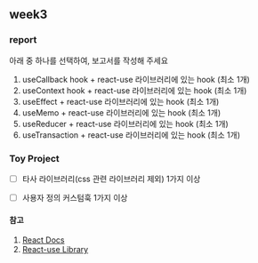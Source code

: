 ## week3
### report

아래 중 하나를 선택하여, 보고서를 작성해 주세요

1. useCallback hook + react-use 라이브러리에 있는 hook (최소 1개)
2. useContext hook + react-use 라이브러리에 있는 hook (최소 1개)
3. useEffect + react-use 라이브러리에 있는 hook (최소 1개)
4. useMemo + react-use 라이브러리에 있는 hook (최소 1개)
5. useReducer + react-use 라이브러리에 있는 hook (최소 1개)
6. useTransaction + react-use 라이브러리에 있는 hook (최소 1개)

### Toy Project

- [ ] 타사 라이브러리(css 관련 라이브러리 제외) 1가지 이상
- [ ] 사용자 정의 커스텀훅 1가지 이상


#### 참고
1. [React Docs](https://react.dev/reference/react#ref-hooks)
2. [React-use Library](https://github.com/streamich/react-use)
